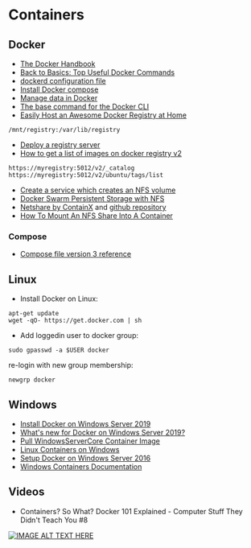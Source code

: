 # Containers

## Docker

- [The Docker Handbook](https://www.freecodecamp.org/news/the-docker-handbook/)
- [Back to Basics: Top Useful Docker Commands](https://adamtheautomator.com/back-to-basics-top-useful-docker-commands/)
- [dockerd configuration file](https://docs.docker.com/engine/reference/commandline/dockerd/)
- [Install Docker compose](https://docs.docker.com/compose/install/)
- [Manage data in Docker](https://docs.docker.com/engine/admin/volumes/)
- [The base command for the Docker CLI](https://docs.docker.com/engine/reference/commandline/docker/)
- [Easily Host an Awesome Docker Registry at Home](https://medium.com/@lukebenson/easily-host-an-awesome-docker-registry-at-home-694a9c70740f)

```/mnt/registry:/var/lib/registry```

- [Deploy a registry server](https://docs.docker.com/registry/deploying/)
- [How to get a list of images on docker registry v2](https://stackoverflow.com/questions/31251356/how-to-get-a-list-of-images-on-docker-registry-v2)

```
https://myregistry:5012/v2/_catalog
https://myregistry:5012/v2/ubuntu/tags/list
```

- [Create a service which creates an NFS volume](https://docs.docker.com/storage/volumes/#create-a-service-which-creates-an-nfs-volume)
- [Docker Swarm Persistent Storage with NFS](https://sysadmins.co.za/docker-swarm-persistent-storage-with-nfs/)
- [Netshare by ContainX](http://netshare.containx.io/docs/getting-started) and [github repository](https://github.com/ContainX/docker-volume-netshare)
- [How To Mount An NFS Share Into A Container](https://anto.online/guides/how-to-mount-an-nfs-share-into-a-container/)


### Compose

- [Compose file version 3 reference](https://docs.docker.com/compose/compose-file/)

## Linux

- Install Docker on Linux:

```
apt-get update
wget -qO- https://get.docker.com | sh
```

- Add loggedin user to docker group:

```
sudo gpasswd -a $USER docker
```
  re-login with new group membership:
```
newgrp docker
```

## Windows

- [Install Docker on Windows Server 2019](https://www.ntweekly.com/2018/11/03/install-docker-on-windows-server-2019/)
- [What's new for Docker on Windows Server 2019?](https://stefanscherer.github.io/docker-on-windows-server-2019/)
- [Pull WindowsServerCore Container Image](https://hub.docker.com/r/microsoft/windowsservercore/)
- [Linux Containers on Windows](https://docs.microsoft.com/en-us/virtualization/windowscontainers/deploy-containers/linux-containers)
- [Setup Docker on Windows Server 2016](https://blogs.technet.microsoft.com/canitpro/2016/10/26/step-by-step-setup-docker-on-your-windows-2016-server/)
- [Windows Containers Documentation](https://docs.microsoft.com/en-us/virtualization/windowscontainers/)

## Videos

- Containers? So What? Docker 101 Explained - Computer Stuff They Didn't Teach You #8

[![IMAGE ALT TEXT HERE](http://img.youtube.com/vi/0oEsMwSxBsk/default.jpg)](https://www.youtube.com/watch?v=0oEsMwSxBsk)
